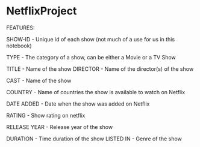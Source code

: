 # NetflixProject
FEATURES:

SHOW-ID - Unique id of each show (not much of a use for us in this notebook)

TYPE - The category of a show, can be either a Movie or a TV Show

TITLE - Name of the show DIRECTOR - Name of the director(s) of the show

CAST - Name of the show

COUNTRY - Name of countries the show is available to watch on Netflix

DATE ADDED - Date when the show was added on Netflix

RATING - Show rating on netflix

RELEASE YEAR - Release year of the show

DURATION - Time duration of the show LISTED IN - Genre of the show